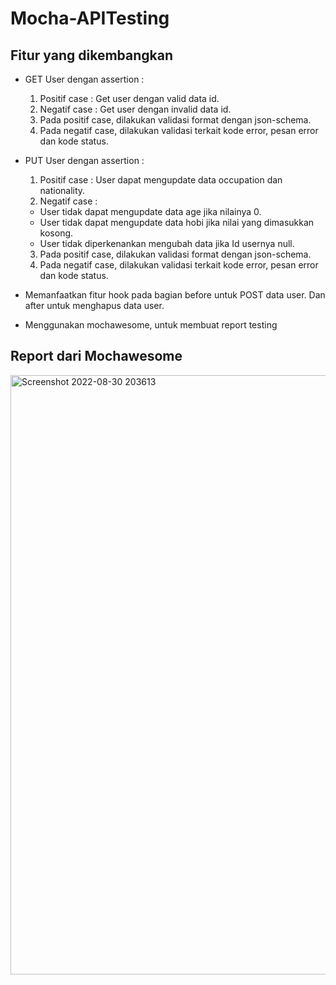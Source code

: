 # Mocha-APITesting

## Fitur yang dikembangkan 
- GET User dengan assertion :
  1. Positif case : Get user dengan valid data id. 
  2. Negatif case : Get user dengan invalid data id.
  3. Pada positif case, dilakukan validasi format dengan json-schema.
  4. Pada negatif case, dilakukan validasi terkait kode error, pesan error dan kode status. 
  
- PUT User dengan assertion : 
  1. Positif case : User dapat mengupdate data occupation dan nationality.
  2. Negatif case : 
    - User tidak dapat mengupdate data age jika nilainya 0.
    - User tidak dapat mengupdate data hobi jika nilai yang dimasukkan kosong.
    - User tidak diperkenankan mengubah data jika Id usernya null.
  3. Pada positif case, dilakukan validasi format dengan json-schema.
  4. Pada negatif case, dilakukan validasi terkait kode error, pesan error dan kode status.
 
- Memanfaatkan fitur hook pada bagian before untuk POST data user. Dan after untuk menghapus data user.

- Menggunakan mochawesome, untuk membuat report testing


## Report dari Mochawesome

<img width="959" alt="Screenshot 2022-08-30 203613" src="https://user-images.githubusercontent.com/106912197/187456620-a673fbae-150f-403b-8619-7cb12e4439b5.png">
